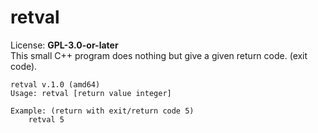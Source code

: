 # retval
License: **GPL-3.0-or-later**  
This small C++ program does nothing but give a given return code. (exit code).

```
retval v.1.0 (amd64)
Usage: retval [return value integer]

Example: (return with exit/return code 5)
    retval 5
```

